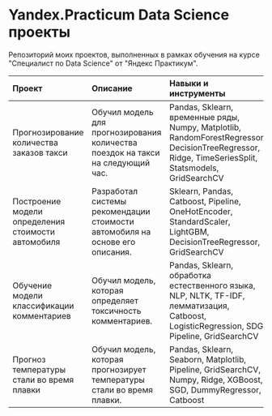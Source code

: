 # Yandex.Practicum Data Science проекты
Репозиторий моих проектов, выполненных в рамках обучения на курсе "Специалист по Data Science" от "Яндекс Практикум".


| Проект                                               | Описание                                                                        | 	Навыки и инструменты                                                                                                                               |
| :--------------------------------------------------- | :------------------------------------------------------------------------------ |:----------------------------------------------------------------------------------------------------------------------------------------------------|
| Прогнозирование количества заказов такси             | Обучил модель для прогнозирования количества поездок на такси на следующий час. | Pandas, Sklearn, временные ряды, Numpy, Matplotlib, RandomForestRegressor, DecisionTreeRegressor, Ridge, TimeSeriesSplit, Statsmodels, GridSearchCV | 
| Построение модели определения стоимости автомобиля   | Разработал системы рекомендации стоимости автомобиля на основе его описания.    | Sklearn, Pandas, Catboost, Pipeline, OneHotEncoder, StandardScaler, LightGBM, DecisionTreeRegressor, GridSearchCV                                   | 
| Обучение модели классификации комментариев           | Обучил модель, которая определяет токсичность комментариев.                     | Pandas, Sklearn, обработка естественного языка, NLP, NLTK, TF-IDF, лемматизация, Catboost, LogisticRegression, SDG, Pipeline, GridSearchCV          | 
| Прогноз температуры стали во время плавки            | Обучил модель, которая прогнозирует температуры стали во время плавки.          | Pandas, Sklearn, Seaborn, Matplotlib, Pipeline, GridSearchCV, Numpy, Ridge, XGBoost, SGD, DummyRegressor, Catboost                                  | 
